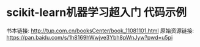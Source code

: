 # scikit-learn机器学习超入门 代码示例

书本链接: http://tup.com.cn/booksCenter/book_11081101.html
原始资源链接: https://pan.baidu.com/s/1h8169hWwjve3Ybh8pWnJyw?pwd=u5pi
